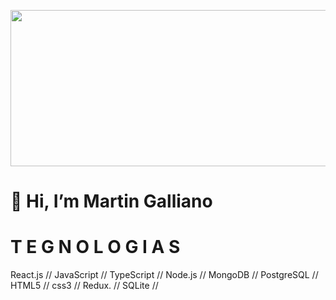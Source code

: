 <p align='center'>
<img src='images/presentation%20image.gif'  width = '1000' height = '250'>    
</p>

#  👋 Hi, I’m Martin Galliano

# T E G N O L O G I A S
React.js //
JavaScript //
TypeScript //
Node.js //
MongoDB //
PostgreSQL //
HTML5 //
css3 //
Redux. //
SQLite //

<!---
MartinGalliano/MartinGalliano is a ✨ special ✨ repository because its `README.md` (this file) appears on your GitHub profile.
You can click the Preview link to take a look at your changes.
--->
